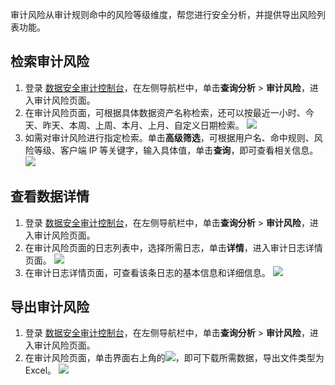 审计风险从审计规则命中的风险等级维度，帮您进行安全分析，并提供导出风险列表功能。


## 检索审计风险

1. 登录 [数据安全审计控制台](https://console.cloud.tencent.com/dsaudit)，在左侧导航栏中，单击**查询分析** > **审计风险**，进入审计风险页面。
2. 在审计风险页面，可根据具体数据资产名称检索，还可以按最近一小时、今天、昨天、本周、上周、本月、上月、自定义日期检索。
![](https://qcloudimg.tencent-cloud.cn/raw/f9a4989b121f9f1a8229c1f708b0f836.png)
3. 如需对审计风险进行指定检索。单击**高级筛选**，可根据用户名、命中规则、风险等级、客户端 IP 等关键字，输入具体值，单击**查询**，即可查看相关信息。
![](https://qcloudimg.tencent-cloud.cn/raw/2ea48515da8234626d6b1f42c8b02c5d.png)

## 查看数据详情
1. 登录 [数据安全审计控制台](https://console.cloud.tencent.com/dsaudit)，在左侧导航栏中，单击**查询分析** > **审计风险**，进入审计风险页面。
2. 在审计风险页面的日志列表中，选择所需日志，单击**详情**，进入审计日志详情页面。
![](https://qcloudimg.tencent-cloud.cn/raw/dfa1c5f7fb59effd9814403983679652.png)
3. 在审计日志详情页面，可查看该条日志的基本信息和详细信息。
![](https://qcloudimg.tencent-cloud.cn/raw/c6145036f1c46e24caa9d315accfe93c.png)

## 导出审计风险
1. 登录 [数据安全审计控制台](https://console.cloud.tencent.com/dsaudit)，在左侧导航栏中，单击**查询分析** > **审计风险**，进入审计风险页面。
2. 在审计风险页面，单击界面右上角的![](https://qcloudimg.tencent-cloud.cn/raw/5375e7ef130b714c61417294a132375c.png)，即可下载所需数据，导出文件类型为 Excel。
![](https://qcloudimg.tencent-cloud.cn/raw/23c30c1a89a1873878a8fb4a5eabba99.png)




